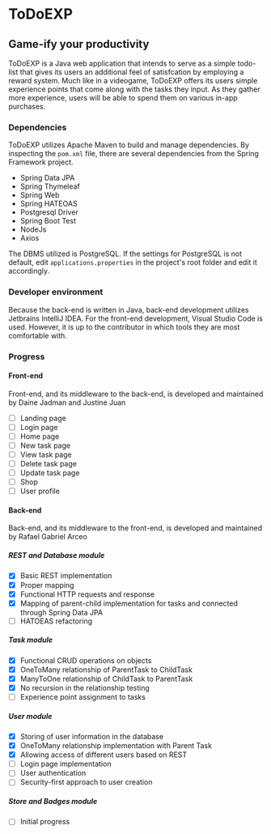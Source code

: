 # ToDoEXP
## Game-ify your productivity
ToDoEXP is a Java web application that intends to serve as a simple todo-list that gives its users an additional feel of satisfcation by employing a reward system. Much like in a videogame, ToDoEXP offers its users simple experience points that come along with the tasks they input. As they gather more experience, users will be able to spend them on various in-app purchases. 

### Dependencies
ToDoEXP utilizes Apache Maven to build and manage dependencies. By inspecting the `pom.xml` file, there are several dependencies from the Spring Framework project.

- Spring Data JPA
- Spring Thymeleaf
- Spring Web 
- Spring HATEOAS 
- Postgresql Driver
- Spring Boot Test
- NodeJs 
- Axios

The DBMS utilized is PostgreSQL. If the settings for PostgreSQL is not default, edit `applications.properties` in the project's root folder and edit it accordingly. 

### Developer environment
Because the back-end is written in Java, back-end development utilizes Jetbrains IntelliJ IDEA. For the front-end development, Visual Studio Code is used. However, it is up to the contributor in which tools they are most comfortable with. 

### Progress
#### Front-end
Front-end, and its middleware to the back-end, is developed and maintained by Daine Jadman and Justine Juan

- [ ] Landing page
- [ ] Login page
- [ ] Home page 
- [ ] New task page
- [ ] View task page
- [ ] Delete task page
- [ ] Update task page
- [ ] Shop
- [ ] User profile

#### Back-end
Back-end, and its middleware to the front-end, is developed and maintained by Rafael Gabriel Arceo

##### REST and Database module
- [x] Basic REST implementation
- [x] Proper mapping
- [x] Functional HTTP requests and response
- [x] Mapping of parent-child implementation for tasks and connected through Spring Data JPA
- [ ] HATOEAS refactoring 

##### Task module
- [x] Functional CRUD operations on objects
- [x] OneToMany relationship of ParentTask to ChildTask
- [x] ManyToOne relationship of ChildTask to ParentTask
- [x] No recursion in the relationship testing
- [ ] Experience point assignment to tasks

##### User module
- [x] Storing of user information in the database
- [x] OneToMany relationship implementation with Parent Task
- [x] Allowing access of different users based on REST
- [ ] Login page implementation
- [ ] User authentication
- [ ] Security-first approach to user creation

##### Store and Badges module
- [ ] Initial progress
##### 
